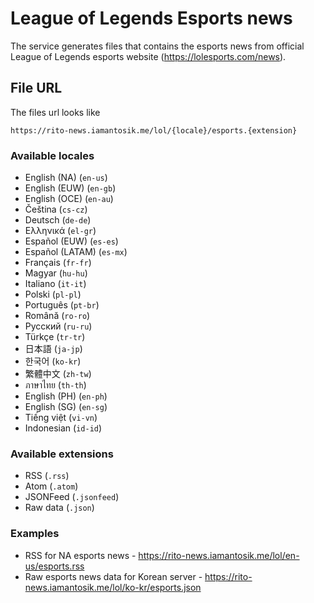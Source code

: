 # League of Legends Esports news

The service generates files that contains the esports news from official League of Legends esports website (https://lolesports.com/news).

## File URL
The files url looks like
```
https://rito-news.iamantosik.me/lol/{locale}/esports.{extension}
```

### Available locales
- English (NA) (`en-us`)
- English (EUW) (`en-gb`)
- English (OCE) (`en-au`)
- Čeština (`cs-cz`)
- Deutsch (`de-de`)
- Ελληνικά (`el-gr`)
- Español (EUW) (`es-es`)
- Español (LATAM) (`es-mx`)
- Français (`fr-fr`)
- Magyar (`hu-hu`)
- Italiano (`it-it`)
- Polski (`pl-pl`)
- Português (`pt-br`)
- Română (`ro-ro`)
- Русский (`ru-ru`)
- Türkçe (`tr-tr`)
- 日本語 (`ja-jp`)
- 한국어 (`ko-kr`)
- 繁體中文 (`zh-tw`)
- ภาษาไทย (`th-th`)
- English (PH) (`en-ph`)
- English (SG) (`en-sg`)
- Tiếng việt (`vi-vn`)
- Indonesian (`id-id`)

### Available extensions
- RSS (`.rss`)
- Atom (`.atom`)
- JSONFeed (`.jsonfeed`)
- Raw data (`.json`)

### Examples
- RSS for NA esports news - https://rito-news.iamantosik.me/lol/en-us/esports.rss
- Raw esports news data for Korean server - https://rito-news.iamantosik.me/lol/ko-kr/esports.json
